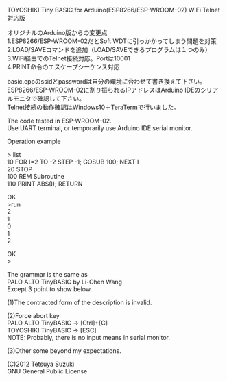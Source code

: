 TOYOSHIKI Tiny BASIC for Arduino(ESP8266/ESP-WROOM-02) WiFi Telnet対応版

オリジナルのArduino版からの変更点<br>
1.ESP8266/ESP-WROOM-02だとSoft WDTに引っかかってしまう問題を対策<br>
2.LOAD/SAVEコマンドを追加（LOAD/SAVEできるプログラムは１つのみ）<br>
3.WiFi経由でのTelnet接続対応。Portは10001<br>
4.PRINT命令のエスケープシーケンス対応<br>

basic.cppのssidとpasswordは自分の環境に合わせて書き換えて下さい。<br>
ESP8266/ESP-WROOM-02に割り振られるIPアドレスはArduino IDEのシリアルモニタで確認して下さい。<br>
Telnet接続の動作確認はWindows10＋TeraTermで行いました。<br>

The code tested in ESP-WROOM-02.<br>
Use UART terminal, or temporarily use Arduino IDE serial monitor.

Operation example

&gt; list<br>
10 FOR I=2 TO -2 STEP -1; GOSUB 100; NEXT I<br>
20 STOP<br>
100 REM Subroutine<br>
110 PRINT ABS(I); RETURN

OK<br>
&gt;run<br>
2<br>
1<br>
0<br>
1<br>
2

OK<br>
&gt;

The grammar is the same as<br>
PALO ALTO TinyBASIC by Li-Chen Wang<br>
Except 3 point to show below.

(1)The contracted form of the description is invalid.

(2)Force abort key<br>
PALO ALTO TinyBASIC -> [Ctrl]+[C]<br>
TOYOSHIKI TinyBASIC -> [ESC]<br>
NOTE: Probably, there is no input means in serial monitor.

(3)Other some beyond my expectations.

(C)2012 Tetsuya Suzuki<br>
GNU General Public License
